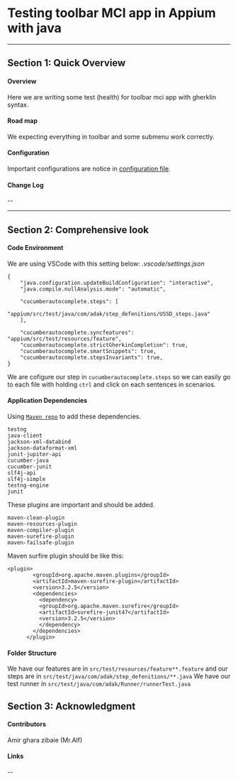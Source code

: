 
# Testing toolbar MCI app in Appium with java
---
## Section 1: Quick Overview
#### Overview
Here we are writing some test (health) for toolbar mci app with gherklin syntax.

#### Road map
We expecting everything in toolbar and some submenu work correctly.
#### Configuration
Important configurations are notice in [configuration file]().

#### Change Log
--

---
## Section 2: Comprehensive look

#### Code Environment

We are using VSCode with this setting below:
*.vscode/settings.json*
```
{
    "java.configuration.updateBuildConfiguration": "interactive",
    "java.compile.nullAnalysis.mode": "automatic",

    "cucumberautocomplete.steps": [
        "appium/src/test/java/com/adak/step_defenitions/USSD_steps.java"
    ],

    "cucumberautocomplete.syncfeatures": "appium/src/test/resources/feature",
    "cucumberautocomplete.strictGherkinCompletion": true,
    "cucumberautocomplete.smartSnippets": true,
    "cucumberautocomplete.stepsInvariants": true,
}
```
We are cofigure our step in ```cucumberautocomplete.steps``` so we can easily go to each file with holding ```ctrl``` and click on each sentences in scenarios.

#### Application Dependencies 

Using [```Maven repo```](https://mvnrepository.com/) to add these dependencies.
```
testng
java-client
jackson-xml-databind
jackson-dataformat-xml
junit-jupiter-api
cucumber-java
cucumber-junit
slf4j-api
slf4j-simple
testng-engine
junit
```
These plugins are important and should be added.
```
maven-clean-plugin
maven-resources-plugin
maven-compiler-plugin
maven-surefire-plugin
maven-failsafe-plugin
```
Maven surfire plugin should be like this:
```
<plugin>
        <groupId>org.apache.maven.plugins</groupId>
        <artifactId>maven-surefire-plugin</artifactId>
        <version>3.2.5</version>
        <dependencies>
          <dependency>
          <groupId>org.apache.maven.surefire</groupId>
          <artifactId>surefire-junit47</artifactId>
          <version>3.2.5</version>
          </dependency>
        </dependencies>
      </plugin>
```

#### Folder Structure
We have our features are in `src/test/resources/feature**.feature` and our steps are in `src/test/java/com/adak/step_defenitions/**.java`
We have our test runner in `src/test/java/com/adak/Runner/runnerTest.java`

## Section 3: Acknowledgment
#### Contributors
Amir ghara zibaie (Mr.Alf)

#### Links
--
